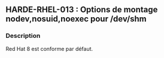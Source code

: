 ## HARDE-RHEL-013 : Options de montage nodev,nosuid,noexec pour /dev/shm

### Description

Red Hat 8 est conforme par défaut.

